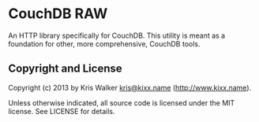 CouchDB RAW
===========
An HTTP library specifically for CouchDB. This utility is meant as a foundation for other, more comprehensive, CouchDB tools.

Copyright and License
---------------------
Copyright (c) 2013 by Kris Walker <kris@kixx.name> (http://www.kixx.name).

Unless otherwise indicated, all source code is licensed under the MIT license.
See LICENSE for details.
